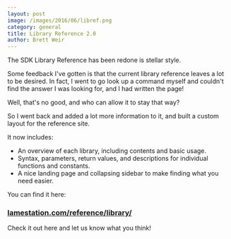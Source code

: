 ```yaml
---
layout: post
image: /images/2016/06/libref.png
category: general
title: Library Reference 2.0
author: Brett Weir
---
```


The SDK Library Reference has been redone is stellar style.

Some feedback I've gotten is that the current library reference leaves a lot to
be desired. In fact, I went to go look up a command myself and couldn't find the answer 
I was looking for, and I had written the page!

Well, that's no good, and who can allow it to stay that way?

So I went back and added a lot more information to it, and built a custom layout for the 
reference site.

It now includes:

- An overview of each library, including contents and basic usage.
- Syntax, parameters, return values, and descriptions for individual functions and constants.
- A nice landing page and collapsing sidebar to make finding what you need easier.

You can find it here:

### [lamestation.com/reference/library/](http://bit.ly/25z0UV1)

Check it out here and let us know what you think!

